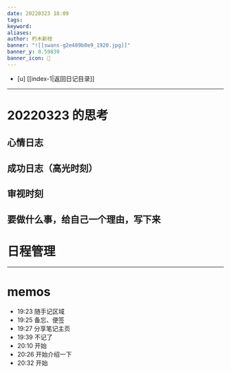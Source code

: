 ```yaml
---
date: 20220323 18:09
tags:  
keyword: 
aliases: 
author: 朽木新枝
banner: "![[swans-g2e489b0e9_1920.jpg]]"
banner_y: 0.59839
banner_icon: 🍋
---
```


- [u] [[index-1|返回日记目录]]

---

# 20220323 的思考

## 心情日志



## 成功日志（高光时刻）



## 审视时刻



##  要做什么事，给自己一个理由，写下来



# 日程管理



---

# memos

- 19:23 随手记区域
- 19:25 备忘、便签
- 19:27 分享笔记主页
- 19:39 不记了
- 20:10 开始
- 20:26 开始介绍一下
- 20:32 开始
